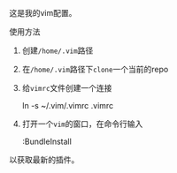 这是我的vim配置。

使用方法

1. 创建`/home/.vim`路径
2. 在`/home/.vim`路径下`clone`一个当前的repo
3. 给`vimrc`文件创建一个连接

    ln -s ~/.vim/.vimrc .vimrc

4. 打开一个`vim`的窗口，在命令行输入

    :BundleInstall

以获取最新的插件。

